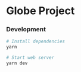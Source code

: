 # Globe Project

### Development

```bash
# Install dependencies
yarn

# Start web server
yarn dev
```
